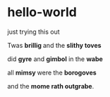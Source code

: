 # hello-world
just trying this out
<p>Twas <b> brillig </b> and the <b> slithy toves</b></p>
<p>did <b> gyre</b> and <b> gimbol</b> in the <b> wabe</b></p>
<p>all <b> mimsy </b> were the <b> borogoves</b></p>
<p>and the <b> mome rath outgrabe</b>.</p>
